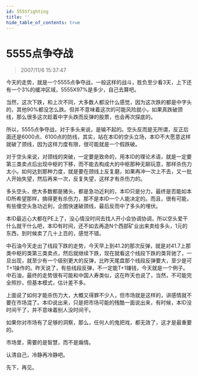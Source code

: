 ```yaml
---
id: 5555fighting 
title: ''
hide_table_of_contents: true
---
```


# 5555点争夺战

> 2007/11/6 15:37:47

<div style={{color: '#009900', fontWeight: 'bold', fontSize: '18px'}}>

今天的走势，就是一个5555点争夺战，一般这样的战斗，胜负至少看3天，上下还有一个3%的缓冲区域，5555X97%是多少，自己去算吧。
 
当然，这次下跌，和上次不同，大多数人都没什么感觉，因为这次跌的都是中字头的，其他90%都没怎么跌。但并不意味着这次的可能风险就小，如果真跌破颈线，那么很多这次趁着中字头跌而反弹的股票，也会再次探底的。
 
所以，5555点争夺战，对于多头来说，是输不起的。空头反而是无所谓，反正后面还是6000点、6100点的防线，其实，站在本ID的空头立场，本ID不大愿意这样就破了颈线，因为这样力度有限，很可能就是一个假跌破。
 
对于空头来说，对颈线的突破，一定要是致命的，用本ID的理论术语，就是一定要第三类卖点后出现中枢的下移，而不能去构成大的中枢那种无聊玩意，那样杀伤力太小。如何达到那种力度，就是要在颈线上反复磨，如果再冲一次上不去，又一批人开始失望，然后再来一次，反复失望，这样才有杀伤力的。
 
多头空头，绝大多数都是猪头，都是急功近利的，本ID只是分力，最终是否能如本ID所希望那样，搞得更有杀伤力，那不是本ID一个人能决定的。而且，很有可能，有些傻空头急功近利，企图快速破颈线，最后反而中了多头的埋伏。
 
本ID最近心大都在PE上了，没心情没时间去找人开小会协调协调，所以空头爱干什么就干什么吧，本ID有时间，还不如去再造N个西部矿业出来卖给多头，1元的东西，到时候卖了几十上百的，感觉不错。
 
中石油今天走出了线段下跌的走势，今天早上到41.2的那次反弹，就是对41.7上那类中枢的类第三类卖点，然后就继续下跌，现在就看这个线段下跌的类背驰了，一旦出现，就至少有一个级别更大的反弹，比昨天尾盘那个线段反弹要大，至少是可T+1操作的。昨天说了，有些线段反弹，不一定能T+1赚钱，今天就是一个例子。中石油，最终的走势很有可能和中国人寿类似，这在昨天也说了，当然，不可能完全照抄，但基本模式，估计差不多。
 
上面说了如何才能杀伤力大，大概又得罪不少人，但市场就是这样的，讲感情就不要在市场混了。本ID说出来，只是把市场可能的残酷一面说出来，有时候，本ID没时间干了，并不意味着别人没时间干。
 
如果你对市场有了足够的洞察，那么，任何人的鬼把戏，都无效了，这才是最重要的。
 
市场里，需要的是智慧，而不是煽情。
 
认清自己，冷静再冷静吧。
 
先下，再见。

</div>